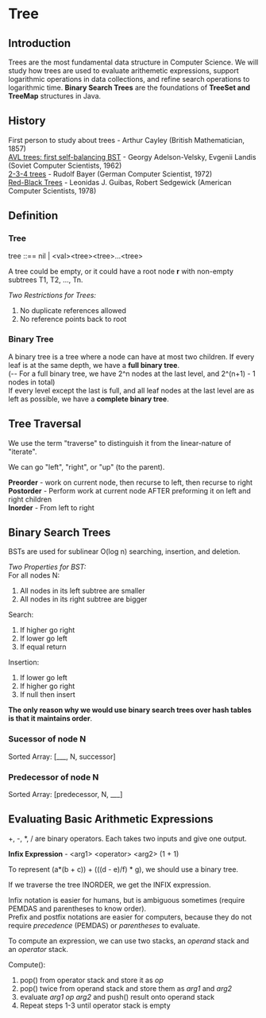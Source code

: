 # Tree

## Introduction
 
Trees are the most fundamental data structure in Computer Science. We will study how trees are used to evaluate arithemetic expressions, support logarithmic operations in data collections, and refine search operations to logarithmic time. **Binary Search Trees** are the foundations of **TreeSet and TreeMap** structures in Java.

## History

First person to study about trees - Arthur Cayley (British Mathematician, 1857) <br>
[AVL trees: first self-balancing BST](https://www.mathnet.ru/php/archive.phtml?wshow=paper&jrnid=dan&paperid=26964&option_lang=eng) - Georgy Adelson-Velsky, Evgenii Landis (Soviet Computer Scientists, 1962) <br>
[2-3-4 trees](https://link.springer.com/article/10.1007/BF00289509) - Rudolf Bayer (German Computer Scientist, 1972) <br>
[Red-Black Trees](https://ieeexplore.ieee.org/abstract/document/4567957) - Leonidas J. Guibas, Robert Sedgewick (American Computer Scientists, 1978)


## Definition

### Tree
tree ::== nil | \<val\>\<tree\>\<tree\>...\<tree\>

A tree could be empty, or it could have a root node **r** with non-empty subtrees T1, T2, ..., Tn.

*Two Restrictions for Trees:* <br>
1. No duplicate references allowed <br>
2. No reference points back to root

### Binary Tree

A binary tree is a tree where a node can have at most two children.
If every leaf is at the same depth, we have a **full binary tree**. <br>
(-- For a full binary tree, we have 2^n nodes at the last level, and 2^(n+1) - 1 nodes in total) <br>
If every level except the last is full, and all leaf nodes at the last level are as left as possible, we have a **complete binary tree**.

## Tree Traversal

We use the term "traverse" to distinguish it from the linear-nature of "iterate".

We can go "left", "right", or "up" (to the parent).

**Preorder** - work on current node, then recurse to left, then recurse to right <br>
**Postorder** - Perform work at current node AFTER preforming it on left and right children <br>
**Inorder** - From left to right

## Binary Search Trees

BSTs are used for sublinear O(log n) searching, insertion, and deletion.

*Two Properties for BST:* <br>
For all nodes N: <br>
1. All nodes in its left subtree are smaller <br>
2. All nodes in its right subtree are bigger

Search: <br>
1. If higher go right <br>
2. If lower go left <br>
3. If equal return

Insertion: <br>
1. If lower go left <br>
2. If higher go right <br>
3. If null then insert

**The only reason why we would use binary search trees over hash tables is that it maintains order**.

### Sucessor of node N

Sorted Array: \[___, N, successor\]

### Predecessor of node N

Sorted Array: \[predecessor, N, ___\]







## Evaluating Basic Arithmetic Expressions

+, -, *, / are binary operators. Each takes two inputs and give one output.

**Infix Expression** - \<arg1\> \<operator\> \<arg2\> (1 + 1)

To represent (a*(b + c)) + (((d - e)/f) * g), we should use a binary tree.

If we traverse the tree INORDER, we get the INFIX expression. 

Infix notation is easier for humans, but is ambiguous sometimes (require PEMDAS and parentheses to know order). <br>
Prefix and postfix notations are easier for computers, because they do not require *precedence* (PEMDAS) or *parentheses* to evaluate.

To compute an expression, we can use two stacks, an *operand* stack and an *operator* stack. 

Compute(): <br>
1. pop() from operator stack and store it as *op* <br>
2. pop() twice from operand stack and store them as *arg1* and *arg2* <br>
3. evaluate *arg1* *op* *arg2* and push() result onto operand stack <br>
4. Repeat steps 1-3 until operator stack is empty









